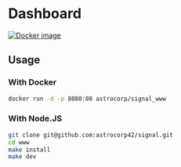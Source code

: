 # Dashboard

[![Docker image](https://img.shields.io/badge/docker-astrocorp/signal__www-blue.svg)](https://hub.docker.com/r/astrocorp/signal_www)


## Usage

### With Docker

```bash
docker run -d -p 8080:80 astrocorp/signal_www
```

### With Node.JS

```bash
git clone git@github.com:astrocorp42/signal.git
cd www
make install
make dev
```
